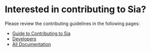 Interested in contributing to Sia?
==================================

Please review the contributing guidelines in the following pages:
- [Guide to Contributing to Sia](https://github.com/HardDriveCoin/HardDriveCoin/blob/master/doc/Guide%20to%20Contributing%20to%20Sia.md)
- [Developers](https://github.com/HardDriveCoin/HardDriveCoin/blob/master/doc/Developers.md)
- [All Documentation](https://github.com/HardDriveCoin/HardDriveCoin/tree/master/doc)
